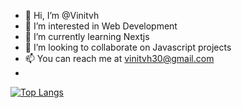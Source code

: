 - 👋 Hi, I’m @Vinitvh
- 👀 I’m interested in Web Development
- 🌱 I’m currently learning Nextjs
- 💞️ I’m looking to collaborate on Javascript projects
- 📫 You can reach me at vinitvh30@gmail.com
- 
[![Top Langs](https://github-readme-stats.vercel.app/api/top-langs/?username=Vinitvh&layout=compact)](https://github.com/Vinitvh/github-readme-stats)

